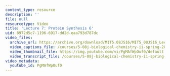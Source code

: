 ```yaml
---
content_type: resource
description: ''
file: null
resourcetype: Video
title: 'Lecture 7: Protein Synthesis 6'
uid: 8972d5c7-1196-6917-dd2d-eaa793d787dc
video_files:
  archive_url: https://archive.org/download/MIT5.08JS16/MIT5_08JS16_Lecture_07_300k.mp4
  video_captions_file: /courses/5-08j-biological-chemistry-ii-spring-2016/fced83c4fbf75de09b389ba36512a7de_PgMAfWpOuf0.vtt
  video_thumbnail_file: https://img.youtube.com/vi/PgMAfWpOuf0/default.jpg
  video_transcript_file: /courses/5-08j-biological-chemistry-ii-spring-2016/3f157f1cc65ed2374a9df6fa126023a2_PgMAfWpOuf0.pdf
video_metadata:
  youtube_id: PgMAfWpOuf0
---
```

